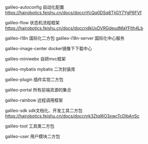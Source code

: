 galileo-autoconfig
自动化配置
https://hairobotics.feishu.cn/docs/doccnYcQq0DSq8TjiGY7YgP6FVf

galileo-flow
状态机流程框架
https://hairobotics.feishu.cn/docs/doccndkUxDVRGdeudMaYFlth4Lb

galileo-i18n
国际化二方包
galileo-i18n-server
国际化中心服务

galileo-image-center
docker镜像下下载中心

galileo-miniwebx
自研mvc框架

galileo-mybatis
mybatis 二次封装库

galileo-plugin
插件实现二方包

galileo-portal
所有前端资源的集合

galileo-rainbow
远程调用框架

galileo-sdk
sdk文档化、开发工具二方包
https://hairobotics.feishu.cn/docs/doccnrk3ZtqI6O3xwcTcDlbAnSc

galileo-tool
工具类二方包

galileo-user
用户模块二方包
